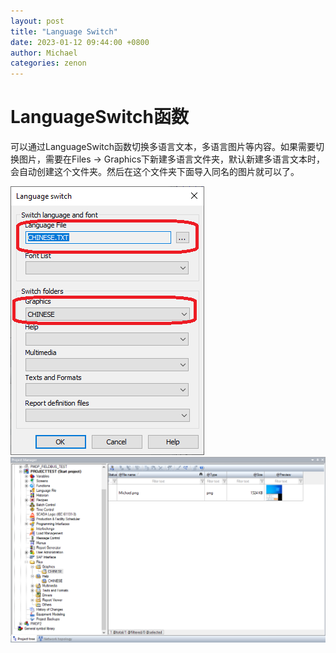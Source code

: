 ```yaml
---
layout: post
title: "Language Switch"
date: 2023-01-12 09:44:00 +0800
author: Michael
categories: zenon
---
```


# LanguageSwitch函数
可以通过LanguageSwitch函数切换多语言文本，多语言图片等内容。如果需要切换图片，需要在Files -> Graphics下新建多语言文件夹，默认新建多语言文本时，会自动创建这个文件夹。然后在这个文件夹下面导入同名的图片就可以了。  

![日志文件夹](/assets/zenon/LanguageSwitch.png)  
![日志文件夹](/assets/zenon/GraphicsMultiLanguage.png)  
